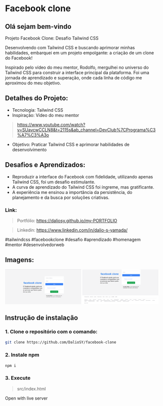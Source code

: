 # Facebook clone

## Olá sejam bem-vindo

Projeto Facebook Clone: Desafio Tailwind CSS

Desenvolvendo com Tailwind CSS e buscando aprimorar minhas habilidades, embarquei em um projeto empolgante: a criação de um clone do Facebook!

Inspirado pelo vídeo do meu mentor, Rodolfo, mergulhei no universo do Tailwind CSS para construir a interface principal da plataforma. Foi uma jornada de aprendizado e superação, onde cada linha de código me aproximou do meu objetivo.

## Detalhes do Projeto:
- Tecnologia: Tailwind CSS
- Inspiração: Vídeo do meu mentor 
> https://www.youtube.com/watch?v=SUavcwCCLN8&t=2115s&ab_channel=DevClub%7CPrograma%C3%A7%C3%A3o
- Objetivo: Praticar Tailwind CSS e aprimorar habilidades de desenvolvimento


## Desafios e Aprendizados:
- Reproduzir a interface do Facebook com fidelidade, utilizando apenas Tailwind CSS, foi um desafio estimulante.
- A curva de aprendizado do Tailwind CSS foi íngreme, mas gratificante.
- A experiência me ensinou a importância da persistência, do planejamento e da busca por soluções criativas.

### Link:

> Portfólio: https://daliosy.github.io/my-PORTFOLIO

> Linkedin: https://www.linkedin.com/in/dalio-s-yamada/

#tailwindcss #facebookclone #desafio #aprendizado #homenagem #mentor #desenvolvedorweb

## Imagens:

<div align="center"> 
  <img src="./img/git-1.png" width="250px">
  <img src="./img/git-2.png" width="250px">
</div>

## Instrução de instalação
### 1. Clone o repositório com o comando:
```bash
git clone https://github.com/DalioSY/facebook-clone
```

### 2. Instale npm

```bash
npm i
```
### 3. Execute 

>src/index.html

Open with live server 
